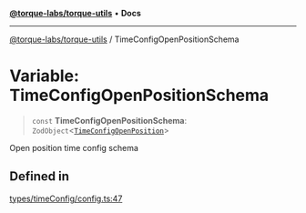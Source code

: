 [**@torque-labs/torque-utils**](../README.md) • **Docs**

***

[@torque-labs/torque-utils](../README.md) / TimeConfigOpenPositionSchema

# Variable: TimeConfigOpenPositionSchema

> `const` **TimeConfigOpenPositionSchema**: `ZodObject`\<[`TimeConfigOpenPosition`](../type-aliases/TimeConfigOpenPosition.md)\>

Open position time config schema

## Defined in

[types/timeConfig/config.ts:47](https://github.com/torque-labs/torque-utils/blob/c76fb4101d477d1e8e6fb4f5de7a277964527c27/types/timeConfig/config.ts#L47)
